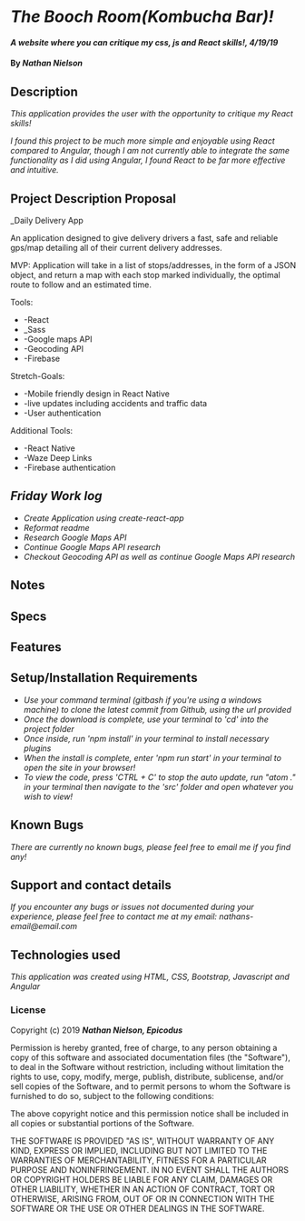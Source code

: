 # _The Booch Room(Kombucha Bar)!_

#### _A website where you can critique my css, js and React skills!, 4/19/19_

#### By _**Nathan Nielson**_

## Description

_This application provides the user with the opportunity to critique my React skills!_

_I found this project to be much more simple and enjoyable using React compared to Angular, though I am not currently able to integrate the same functionality as I did using Angular, I found React to be far more effective and intuitive._


## Project Description Proposal
  _Daily Delivery App

An application designed to give delivery drivers a fast, safe and reliable gps/map detailing all of their current delivery addresses.

MVP:
Application will take in a list of stops/addresses, in the form of a JSON object, and return a map with each stop marked individually, the optimal route to follow and an estimated time.

Tools:
* -React
* _Sass
* -Google maps API
* -Geocoding API
* -Firebase

Stretch-Goals:
* -Mobile friendly design in React Native
* -live updates including accidents and traffic data
* -User authentication

Additional Tools:
* -React Native
* -Waze Deep Links
* -Firebase authentication

## _Friday Work log_
* _Create Application using create-react-app_
* _Reformat readme_
* _Research Google Maps API_
* _Continue Google Maps API research_
* _Checkout Geocoding API as well as continue Google Maps API research_

## Notes

## Specs



## Features


## Setup/Installation Requirements

* _Use your command terminal (gitbash if you're using a windows machine) to clone the latest commit from Github, using the url provided_
* _Once the download is complete, use your terminal to 'cd' into the project folder_
* _Once inside, run 'npm install' in your terminal to install necessary plugins_
* _When the install is complete, enter 'npm run start' in your terminal to open the site in your browser!_
* _To view the code, press 'CTRL + C' to stop the auto update, run "atom ." in your terminal then navigate to the 'src' folder and open whatever you wish to view!_

## Known Bugs
_There are currently no known bugs, please feel free to email me if you find any!_

## Support and contact details
_If you encounter any bugs or issues not documented during your experience, please feel free to contact me at my email: nathans-email@email.com_

## Technologies used

_This application was created using HTML, CSS, Bootstrap, Javascript and Angular_

### License

Copyright (c) 2019 **_Nathan Nielson, Epicodus_**

Permission is hereby granted, free of charge, to any person obtaining a copy
of this software and associated documentation files (the "Software"), to deal
in the Software without restriction, including without limitation the rights
to use, copy, modify, merge, publish, distribute, sublicense, and/or sell
copies of the Software, and to permit persons to whom the Software is
furnished to do so, subject to the following conditions:

The above copyright notice and this permission notice shall be included in all
copies or substantial portions of the Software.

THE SOFTWARE IS PROVIDED "AS IS", WITHOUT WARRANTY OF ANY KIND, EXPRESS OR
IMPLIED, INCLUDING BUT NOT LIMITED TO THE WARRANTIES OF MERCHANTABILITY,
FITNESS FOR A PARTICULAR PURPOSE AND NONINFRINGEMENT. IN NO EVENT SHALL THE
AUTHORS OR COPYRIGHT HOLDERS BE LIABLE FOR ANY CLAIM, DAMAGES OR OTHER
LIABILITY, WHETHER IN AN ACTION OF CONTRACT, TORT OR OTHERWISE, ARISING FROM,
OUT OF OR IN CONNECTION WITH THE SOFTWARE OR THE USE OR OTHER DEALINGS IN THE
SOFTWARE.
